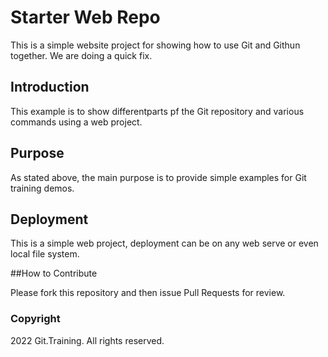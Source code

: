 # Starter Web Repo

This is a simple website project for showing how to use Git and Githun together. We are doing a quick fix.


## Introduction

This example is to show differentparts pf the Git repository and various commands using a web project. 

## Purpose

As stated above, the main purpose is to provide simple examples for Git training demos.

## Deployment

This is a simple web project, deployment can be on any web serve or even local file system.


##How to Contribute

Please fork this repository and then issue Pull Requests for review.

### Copyright
2022 Git.Training. All rights reserved.